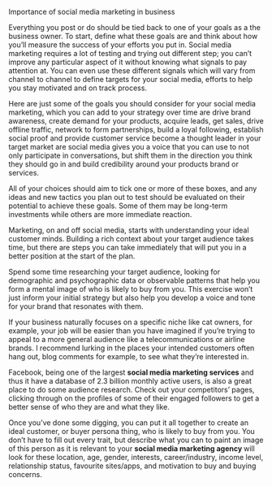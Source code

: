 <p>Importance of social media marketing in business</p>
<p>Everything you post or do should be tied back to one of your goals as a the business owner. To start, define what these goals are and think about how you&rsquo;ll measure the success of your efforts you put in. Social media marketing requires a lot of testing and trying out different step; you can&rsquo;t improve any particular aspect of it without knowing what signals to pay attention at. You can even use these different signals which will vary from channel to channel to define targets for your social media,&nbsp;efforts to help you stay motivated and on track process.</p>
<p>Here are just some of the goals you should consider for your social media marketing, which you can add to your strategy over time are drive brand awareness, create demand for your products, acquire leads, get sales, drive offline traffic, network to form partnerships, build a loyal following, establish social proof and provide customer service become a thought leader in your target market are social media gives you a voice that you can use to not only participate in conversations, but shift them in the direction you think they should go in and build credibility around your products brand or services.</p>
<p>All of your choices should aim to tick one or more of these boxes, and any ideas and new tactics you plan out to test should be evaluated on their potential to achieve these goals. Some of them may be long-term investments while others&nbsp;are&nbsp;more immediate reaction.</p>
<p>Marketing, on and off social media, starts with understanding your ideal customer minds. Building a rich context&nbsp;about your target audience takes time, but there are steps you can take immediately that will put you in a better position at the start of the plan.</p>
<p>Spend some time researching your target audience, looking for demographic and psychographic data or observable patterns that help you form a mental image of who is likely to buy from you. This exercise won&rsquo;t just inform your initial strategy but also help you develop a voice and tone for your brand that resonates with them.</p>
<p>If your business naturally focuses on a specific niche like cat owners, for example, your job will be easier than you have imagined if you&rsquo;re trying to appeal to a more general audience like a telecommunications or airline brands. I recommend lurking in the places your intended&nbsp;customers often hang out, blog comments for example, to see what they&rsquo;re interested in.</p>
<p>Facebook, being one of the largest <strong>social media marketing services</strong> and thus it have a database of 2.3 billion monthly active users, is also a great place to do some audience research. Check out your competitors&rsquo; pages, clicking through on the profiles of some of their engaged followers to get a better sense of who they are and what they like.</p>
<p>Once you&rsquo;ve done some digging, you can put it all together to create an ideal customer, or buyer persona thing, who is likely to buy from you. You don&rsquo;t have to fill out every trait, but describe what you can to paint an image of this person as it is relevant to your <strong>social media marketing agency </strong>will look for these location, age, gender, interests, career/industry, income level, relationship status, favourite sites/apps, and motivation to buy and buying concerns.</p>
